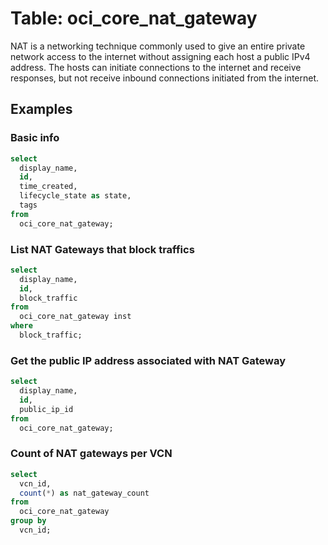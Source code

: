 # Table: oci_core_nat_gateway

NAT is a networking technique commonly used to give an entire private network access to the internet without assigning each host a public IPv4 address. The hosts can initiate connections to the internet and receive responses, but not receive inbound connections initiated from the internet.

## Examples

### Basic info

```sql
select
  display_name,
  id,
  time_created,
  lifecycle_state as state,
  tags
from
  oci_core_nat_gateway;
```


### List NAT Gateways that block traffics

```sql
select
  display_name,
  id,
  block_traffic
from
  oci_core_nat_gateway inst
where
  block_traffic;
```


### Get the public IP address associated with NAT Gateway

```sql
select
  display_name,
  id,
  public_ip_id
from
  oci_core_nat_gateway;
```


### Count of NAT gateways per VCN

```sql
select
  vcn_id,
  count(*) as nat_gateway_count
from
  oci_core_nat_gateway
group by
  vcn_id;
```
